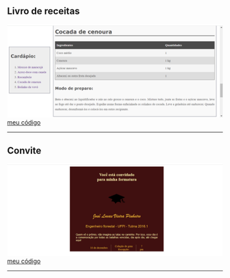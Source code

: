<h2>Livro de receitas</h2>
<img src="https://github.com/jlvp000/bau-projetos/blob/main/HTMl-CSS/1-livro-de-receitas/imgProjetoLivroReceitas.png">
<a href="https://github.com/jlvp000/bau-projetos/blob/main/HTMl-CSS/1-livro-de-receitas/projetoLivroReceitas.html">meu código</a>
<hr/>

<h2>Convite</h2>
<img src="https://github.com/jlvp000/bau-projetos/blob/main/HTMl-CSS/2-convite/imgProjetoConvite.png">
<a href="https://github.com/jlvp000/bau-projetos/blob/main/HTMl-CSS/2-convite/imgProjetoConvite.html">meu código</a>
<hr/>
